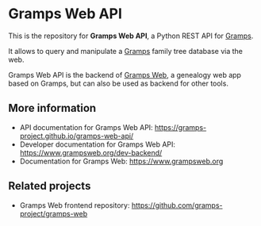 # Gramps Web API

This is the repository for **Gramps Web API**, a Python REST API for [Gramps](https://gramps-project.org).

It allows to query and manipulate a [Gramps](https://gramps-project.org) family tree database via the web.

Gramps Web API is the backend of [Gramps Web](https://www.grampsweb.org/), a genealogy web app based on Gramps, but can also be used as backend for other tools.

## More information

- API documentation for Gramps Web API: https://gramps-project.github.io/gramps-web-api/
- Developer documentation for Gramps Web API: https://www.grampsweb.org/dev-backend/
- Documentation for Gramps Web: https://www.grampsweb.org


## Related projects

- Gramps Web frontend repository: https://github.com/gramps-project/gramps-web
